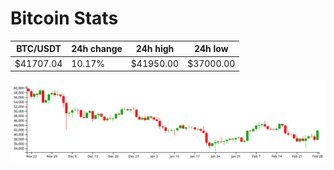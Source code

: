 # Bitcoin Stats

BTC/USDT|24h change|24h high|24h low|
|---|---|---|---|
|$41707.04|10.17%|$41950.00|$37000.00|

<img src="./chart.svg">
